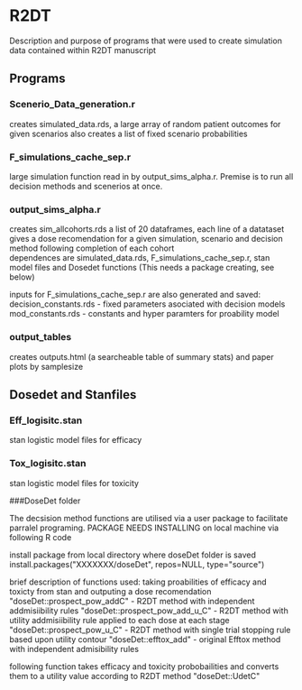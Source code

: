 # R2DT

Description and purpose of programs that were used to create simulation data contained within R2DT manuscript 

## Programs


### Scenerio_Data_generation.r

creates simulated_data.rds, a large array of random patient outcomes for given scenarios 
also creates a list of fixed scenario probabilities 

### F_simulations_cache_sep.r

large simulation function read in by output_sims_alpha.r. Premise is to run all decision methods and scenerios at once.

### output_sims_alpha.r

creates sim_allcohorts.rds a list of 20 dataframes, each line of a datataset 
gives a dose recomendation for a given simulation, scenario and decision method following completion of each cohort  
dependences are simulated_data.rds, F_simulations_cache_sep.r, stan model files
and Dosedet functions (This needs a package creating, see below)

inputs for F_simulations_cache_sep.r are also generated and saved:
decision_constants.rds - fixed parameters asociated with decision models
mod_constants.rds - constants and hyper paramters for proability model

### output_tables

creates outputs.html (a searcheable table of summary stats) and paper plots by samplesize



## Dosedet and Stanfiles

### Eff_logisitc.stan
stan logistic model files for efficacy
### Tox_logisitc.stan
stan logistic model files for toxicity


###DoseDet folder

The decsision method functions are utilised via a user package to facilitate
parralel programing. PACKAGE NEEDS INSTALLING on local machine via following R code

install package from local directory where doseDet folder is saved
install.packages("XXXXXXX/doseDet", repos=NULL, type="source")

brief description of functions used: taking proabilities of efficacy and toxicty from stan and outputing a dose 
recomendation
"doseDet::prospect_pow_addC" - R2DT method with independent addmisiibility rules
"doseDet::prospect_pow_add_u_C" - R2DT method with utility addmisiibility rule applied to each dose at each stage
"doseDet::prospect_pow_u_C" - R2DT method with single trial stopping rule based upon utility contour
"doseDet::efftox_add" - original Efftox method with independent admisibility rules

following function takes efficacy and toxicity probobailities and converts them to a utility value according to
R2DT method
"doseDet::UdetC"








